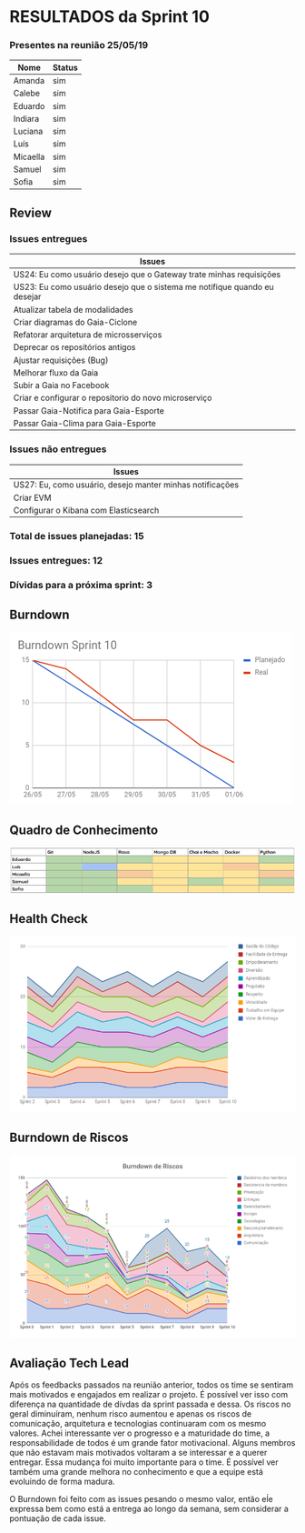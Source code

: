 # RESULTADOS da Sprint 10

### Presentes na reunião 25/05/19

| Nome | Status |
| --------- | -------- |
| Amanda | sim |
| Calebe | sim |
| Eduardo | sim |
| Indiara | sim |
| Luciana | sim |
| Luís | sim |
| Micaella | sim |
| Samuel | sim |
| Sofia | sim |


## Review

### Issues entregues

| Issues | 
| --------- |
| US24: Eu como usuário desejo que o Gateway trate minhas requisições | 
| US23: Eu como usuário desejo que o sistema me notifique quando eu desejar |
| Atualizar tabela de modalidades |
| Criar diagramas do Gaia-Ciclone | 
| Refatorar arquitetura de microsserviços |
| Deprecar os repositórios antigos |
| Ajustar requisições (Bug) |
| Melhorar fluxo da Gaia |
| Subir a Gaia no Facebook |
| Criar e configurar o repositorio do novo microserviço |
| Passar Gaia-Notifica para Gaia-Esporte |
| Passar Gaia-Clima para Gaia-Esporte |


### Issues não entregues 

| Issues | 
| --------- | 
| US27: Eu, como usuário, desejo manter minhas notificações |
| Criar EVM | 
| Configurar o Kibana com Elasticsearch | 

### Total de issues planejadas: 15

### Issues entregues: 12

### Dívidas para a próxima sprint: 3


## Burndown


![Burndown Sprint 10](../../assets/imgs/burndown/Burndown-Sprint10.png)


## Quadro de Conhecimento 

![Quadro de Conhecimento Sprint 5](../../assets/imgs/conhecimento/conhecimento-s10.png)


## Health Check 

![Health Check Sprint 5](../../assets/imgs/healthcheck/healthcheck-s10.png)

## Burndown de Riscos 

![Burndown de Riscos 5](../../assets/imgs/riscos/riscos10.png)


## Avaliação Tech Lead

<p>Após os feedbacks passados na reunião anterior, todos os time se sentiram mais motivados e engajados em realizar o projeto. É possível ver isso com diferença na quantidade de dívdas da sprint passada e dessa. Os riscos no geral diminuíram, nenhum risco aumentou e apenas os riscos de comunicação, arquitetura e tecnologias continuaram com os mesmo valores. Achei interessante ver o progresso e a maturidade do time, a responsabilidade de todos é um grande fator motivacional. Alguns membros que não estavam mais motivados voltaram a se interessar e a querer entregar. Essa mudança foi muito importante para o time. É possível ver também uma grande melhora no conhecimento e que a equipe está evoluindo de forma madura.</p> 
<p>O Burndown foi feito com as issues pesando o mesmo valor, então eĺe expressa bem como está a entrega ao longo da semana, sem considerar a pontuação de cada issue.</p>   